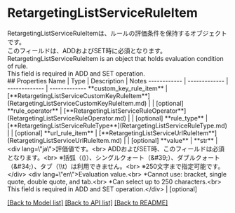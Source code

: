 # RetargetingListServiceRuleItem

<div lang=\"ja\">RetargetingListServiceRuleItemは、ルールの評価条件を保持するオブジェクトです。<br> このフィールドは、ADDおよびSET時に必須となります。</div> <div lang=\"en\">RetargetingListServiceRuleItem is an object that holds evaluation condition of rule.<br> This field is required in ADD and SET operation.</div> 
## Properties
Name | Type | Description | Notes
------------ | ------------- | ------------- | -------------
**custom_key_rule_item** | [**RetargetingListServiceCustomKeyRuleItem**](RetargetingListServiceCustomKeyRuleItem.md) |  | [optional] 
**rule_operator** | [**RetargetingListServiceRuleOperator**](RetargetingListServiceRuleOperator.md) |  | [optional] 
**rule_type** | [**RetargetingListServiceRuleType**](RetargetingListServiceRuleType.md) |  | [optional] 
**url_rule_item** | [**RetargetingListServiceUrlRuleItem**](RetargetingListServiceUrlRuleItem.md) |  | [optional] 
**value** | **str** | &lt;div lang&#x3D;\&quot;ja\&quot;&gt;評価値です。&lt;br&gt; ADDおよびSET時、このフィールドは必須となります。&lt;br&gt; ※括弧（()）、シングルクォート（&amp;#39;）、ダブルクォート（&amp;#34;）、タブ（\\t）は利用できません。&lt;br&gt; ※250文字まで指定可能です。&lt;/div&gt; &lt;div lang&#x3D;\&quot;en\&quot;&gt;Evaluation value.&lt;br&gt; *Cannot use: bracket, single quote, double quote, and tab.&lt;br&gt; *Can select up to 250 characters.&lt;br&gt; This field is required in ADD and SET operation.&lt;/div&gt;  | [optional] 

[[Back to Model list]](../README.md#documentation-for-models) [[Back to API list]](../README.md#documentation-for-api-endpoints) [[Back to README]](../README.md)


